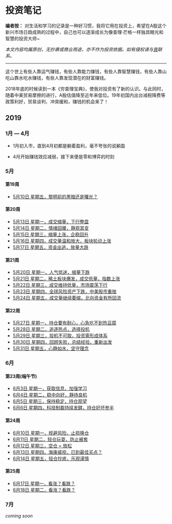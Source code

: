 # 投资笔记



**编者按：** 对生活和学习的记录是一种好习惯，我将它用在投资上，希望在A股这个新兴市场日趋成熟的过程中，自己也可以逐渐成长为像查理·芒格一样独具眼光和智慧的投资大师~

*本文内容均属原创，无抄袭或商业用途，亦不作为投资依据。如有侵权请与[我](mailto:vipyangtuo@gmail.com)联系。*

---





这个世上有些人靠运气赚钱，有些人靠能力赚钱，有些人靠智慧赚钱，有些人靠山吃山靠水吃水赚钱，有些人靠发现潜在的财富赚钱。

2018年底的时候读到一本《穷查理宝典》，使我对投资有了新的认识。与此同时，随着中美贸易摩擦的进行，A股估值降至近年来低位。19年初国内出台减税降费等政策利好，贸易谈判、冲突缓和，赚钱的机会来了！



## 2019

### 1月 — 4月

- 1月初入市，直到4月初都是躺着盈利，毫不夸张的说躺盈

- 4月开始赚钱效应减弱，接下来便是零和博弈的时刻

### 5月

#### 第19周

- [5月10日 星期五，黎明前的黑暗还是曙光？](https://github.com/gdoggy/investment-diary/blob/master/2019/0511.md)

#### 第20周

- [5月13日 星期一，成交缩量，下行整盘](https://github.com/gdoggy/investment-diary/blob/master/2019/0513.md)
- [5月14日 星期二，情绪回暖，静观其变](https://github.com/gdoggy/investment-diary/blob/master/2019/0514.md)
- [5月15日 星期三，缩量上涨，企稳回升](https://github.com/gdoggy/investment-diary/blob/master/2019/0515.md)
- [5月16日 星期四，成交量温和放大，板块轮动上涨](https://github.com/gdoggy/investment-diary/blob/master/2019/0516.md)
- [5月17日 星期五，资金出逃，放量大跌](https://github.com/gdoggy/investment-diary/blob/master/2019/0517.md)

#### 第21周

- [5月20日 星期一，人气低迷，缩量下跌](https://github.com/gdoggy/investment-diary/blob/master/2019/0520.md)
- [5月21日 星期二，稀土板块爆发，成交低量，指数上涨](https://github.com/gdoggy/investment-diary/blob/master/2019/0521.md)
- [5月22日 星期三，成交维持低量，市场震荡下行](https://github.com/gdoggy/investment-diary/blob/master/2019/0522.md)
- [5月23日 星期四，全球风险资产下跌，中美股市重挫](https://github.com/gdoggy/investment-diary/blob/master/2019/0523.md)
- [5月24日 星期五，成交量继续萎缩，北向资金有所回流](https://github.com/gdoggy/investment-diary/blob/master/2019/0524.md)

#### 第22周

- [5月27日 星期一，持仓要有耐心，心急吃不到热豆腐](https://github.com/gdoggy/investment-diary/blob/master/2019/0527.md)
- [5月28日 星期二，追逐热点，选择投机](https://github.com/gdoggy/investment-diary/blob/master/2019/0528.md)
- [5月29日 星期三，投机不可取，投资需形成体系](https://github.com/gdoggy/investment-diary/blob/master/2019/0529.md)
- [5月30日 星期四，回顾失败，总结经验，重新出发](https://github.com/gdoggy/investment-diary/blob/master/2019/0530.md)
- [5月31日 星期五，心静如水，坚守理念](https://github.com/gdoggy/investment-diary/blob/master/2019/0531.md)

### 6月

#### 第23周(端午节)

- [6月3日 星期一，获取信息，加强学习](https://github.com/gdoggy/investment-diary/blob/master/2019/0603.md)
- [6月4日 星期二，稳中向好，静待良机](https://github.com/gdoggy/investment-diary/blob/master/2019/0604.md)
- [6月5日 星期三，保持稳定，持仓观望](https://github.com/gdoggy/investment-diary/blob/master/2019/0605.md)
- [6月6日 星期四，科技制裁持续发酵，持仓好坏参半](https://github.com/gdoggy/investment-diary/blob/master/2019/0606.md)

#### 第24周

- [6月10日 星期一，规避风险，止损换仓](https://github.com/gdoggy/investment-diary/blob/master/2019/0610.md)
- [6月11日 星期二，轻仓玩耍，防止被套](https://github.com/gdoggy/investment-diary/blob/master/2019/0611.md)
- [6月12日 星期三，空仓 = 放松](https://github.com/gdoggy/investment-diary/blob/master/2019/0612.md)
- [6月13日 星期四，海康威视，已到最佳买点？](https://github.com/gdoggy/investment-diary/blob/master/2019/0613.md)
- [6月14日 星期五，轻仓抄底，乐观谨慎](https://github.com/gdoggy/investment-diary/blob/master/2019/0614.md)

#### 第25周

- [6月17日 星期一，看涨？看跌？](https://github.com/gdoggy/investment-diary/blob/master/2019/0617.md)
- [6月18日 星期二，看涨？看跌？](https://github.com/gdoggy/investment-diary/blob/master/2019/0618.md)



### 7月

*coming soon*

